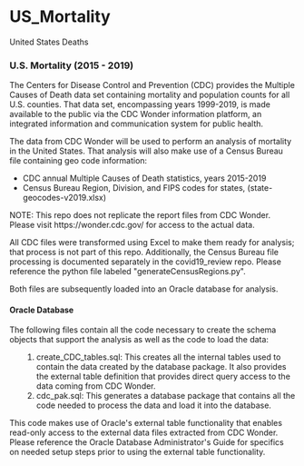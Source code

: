 # US_Mortality
United States Deaths
<h3> U.S. Mortality (2015 - 2019)</h3>

<p> The Centers for Disease Control and Prevention (CDC) provides the Multiple Causes of Death data set containing mortality and population counts for all U.S. counties. That data set, encompassing years 1999-2019, is made available to the public via the CDC Wonder information platform, an integrated information and communication system for public health.</p>

<p>The data from CDC Wonder will be used to perform an analysis of mortality in the United States.  That analysis will also make use of 
   a Census Bureau file containing geo code information:  
</p>
    <ul>
    <li> CDC annual Multiple Causes of Death statistics, years 2015-2019 </li>
    <li> Census Bureau Region, Division, and FIPS codes for states, 
         (state-geocodes-v2019.xlsx)</li>
    </ul>

<p> NOTE: This repo does not replicate the report files from CDC Wonder.  Please visit 
    https://wonder.cdc.gov/ for access to the actual data.
</p>

<p> All CDC files were transformed using Excel to make them ready for analysis; that process is not part of this repo.  
   Additionally, the Census Bureau file processing is documented separately in the covid19_review repo.  Please reference 
   the python file labeled "generateCensusRegions.py".
</p>

<p> Both files are subsequently loaded into an Oracle database for analysis.</p>

<h4> Oracle Database </h4>    
    
<p> The following files contain all the code necessary to create the schema objects that support the
    analysis as well as the code to load the data: </p>
    <ul>
    <ol>
        <li> create_CDC_tables.sql: This creates all the internal tables used to contain 
             the data created by the database package.  It also provides the external table
             definition that provides direct query access to the data coming from CDC Wonder.</li>
        <li> cdc_pak.sql: This generates a database package that contains all the
             code needed to process the data and load it into the database.</li>
    </ol>
    </ul>
<p> This code makes use of Oracle's external table functionality that enables read-only access to 
    the external data files extracted from CDC Wonder.  Please reference the Oracle Database    
    Administrator's Guide for specifics on needed setup steps prior to using the external table
    functionality.
</p
